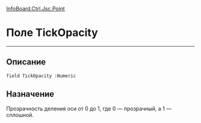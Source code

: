 ﻿---
Link: InfoBoard.Ctrl.Jsc.Point.@TickOpacity
---

<!---  Навигация
[Имя проекта](#) :
-->
[InfoBoard.Ctrl.Jsc.Point](Default)

# Поле TickOpacity
---

## Описание

    field TickOpacity :Numeric

<!--
## Аргументы{#Args}

### Аргумент1

Описание аргумента 1
-->

## Назначение

Прозрачность деления оси от 0 до 1, где 0 — прозрачный, а 1 — сплошной.

<!--
## Пример

    TickOpacity...
-->

